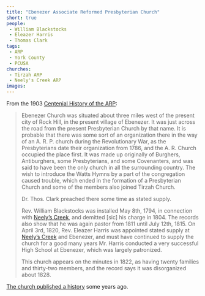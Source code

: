 ```yaml
---
title: "Ebenezer Associate Reformed Presbyterian Church"
short: true
people:
 - William Blackstocks
 - Eleazer Harris
 - Thomas Clark
tags:
 - ARP
 - York County
 - PCUSA
churches: 
 - Tirzah ARP
 - Neely's Creek ARP
images:
---
```


From the 1903 [Centenial History of the ARP](https://books.google.com/books?id=eco5AQAAMAAJ):

> Ebenezer Church was situated about three miles west of the present city of Rock Hill, in the present village of Ebenezer. It was just across the road from the present Presbyterian Church by that name. It is probable that there was some sort of an organization there in the way of an A. R. P. church during the Revolutionary War, as the Presbyterians date their organization from 1786, and the A. R. Church occupied the place first. It was made up originally of Burghers, Antiburghers, some Presbyterians, and some Covenanters, and was said to have been the only church in all the surrounding country. The wish to introduce the Watts Hymns by a part of the congregation caused trouble, which ended in the formation of a Presbyterian Church and some of the members also joined Tirzah Church.
> 
> Dr. Thos. Clark preached there some time as stated supply.
> 
> Rev. William Blackstocks was installed May 8th, 1794, in connection with [Neely’s Creek](/posts/york-co-1903/#neely-s-creek), and demitted [sic] his charge in 1804. The records also show that he was again pastor from 1811 until July 12th, 1815. On April 3rd, 1820, Rev. Eleazer Harris was appointed stated supply at [Neely’s Creek](/posts/york-co-1903/#neely-s-creek) and Ebenezer, and must have continued to supply the church for a good many years Mr. Harris conducted a very successful High School at Ebenezer, which was largely patronized.
> 
> This church appears on the minutes in 1822, as having twenty families and thirty-two members, and the record says it was disorganized about 1828.

[The church published a history](https://www.worldcat.org/title/history-of-ebenezer-presbyterian-church-including-a-history-of-ebenezer-academy-and-the-town-of-ebenezer/oclc/16438663&referer=brief_results) some years ago.
